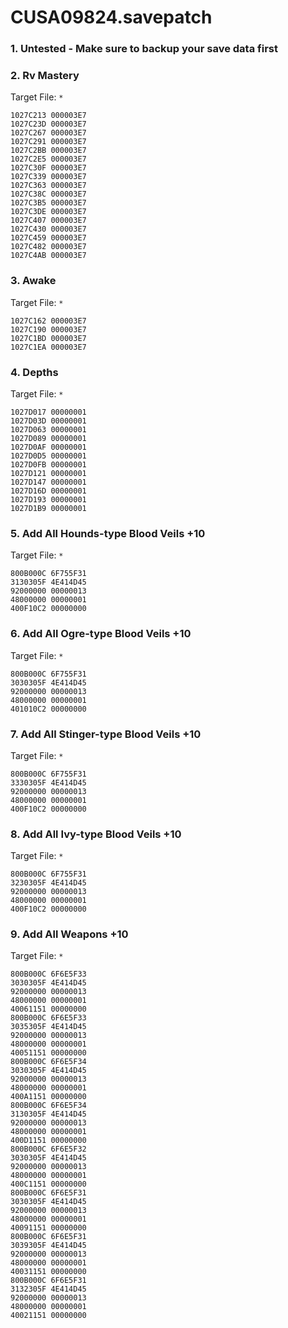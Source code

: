 # CUSA09824.savepatch

### 1. Untested - Make sure to backup your save data first
### 2. Rv Mastery

Target File: `*`

```
1027C213 000003E7
1027C23D 000003E7
1027C267 000003E7
1027C291 000003E7
1027C2BB 000003E7
1027C2E5 000003E7
1027C30F 000003E7
1027C339 000003E7
1027C363 000003E7
1027C38C 000003E7
1027C3B5 000003E7
1027C3DE 000003E7
1027C407 000003E7
1027C430 000003E7
1027C459 000003E7
1027C482 000003E7
1027C4AB 000003E7
```

### 3. Awake

Target File: `*`

```
1027C162 000003E7
1027C190 000003E7
1027C1BD 000003E7
1027C1EA 000003E7
```

### 4. Depths

Target File: `*`

```
1027D017 00000001
1027D03D 00000001
1027D063 00000001
1027D089 00000001
1027D0AF 00000001
1027D0D5 00000001
1027D0FB 00000001
1027D121 00000001
1027D147 00000001
1027D16D 00000001
1027D193 00000001
1027D1B9 00000001
```

### 5. Add All Hounds-type Blood Veils +10

Target File: `*`

```
800B000C 6F755F31
3130305F 4E414D45
92000000 00000013
48000000 00000001
400F10C2 00000000
```

### 6. Add All Ogre-type Blood Veils +10

Target File: `*`

```
800B000C 6F755F31
3030305F 4E414D45
92000000 00000013
48000000 00000001
401010C2 00000000
```

### 7. Add All Stinger-type Blood Veils +10

Target File: `*`

```
800B000C 6F755F31
3330305F 4E414D45
92000000 00000013
48000000 00000001
400F10C2 00000000
```

### 8. Add All Ivy-type Blood Veils +10

Target File: `*`

```
800B000C 6F755F31
3230305F 4E414D45
92000000 00000013
48000000 00000001
400F10C2 00000000
```

### 9. Add All Weapons +10

Target File: `*`

```
800B000C 6F6E5F33
3030305F 4E414D45
92000000 00000013
48000000 00000001
40061151 00000000
800B000C 6F6E5F33
3035305F 4E414D45
92000000 00000013
48000000 00000001
40051151 00000000
800B000C 6F6E5F34
3030305F 4E414D45
92000000 00000013
48000000 00000001
400A1151 00000000
800B000C 6F6E5F34
3130305F 4E414D45
92000000 00000013
48000000 00000001
400D1151 00000000
800B000C 6F6E5F32
3030305F 4E414D45
92000000 00000013
48000000 00000001
400C1151 00000000
800B000C 6F6E5F31
3030305F 4E414D45
92000000 00000013
48000000 00000001
40091151 00000000
800B000C 6F6E5F31
3039305F 4E414D45
92000000 00000013
48000000 00000001
40031151 00000000
800B000C 6F6E5F31
3132305F 4E414D45
92000000 00000013
48000000 00000001
40021151 00000000
```


